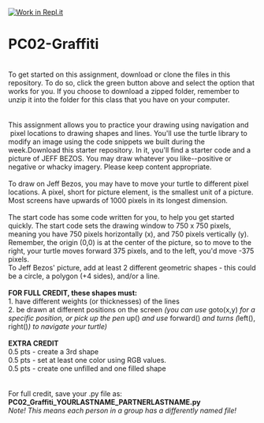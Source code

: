 [![Work in Repl.it](https://classroom.github.com/assets/work-in-replit-14baed9a392b3a25080506f3b7b6d57f295ec2978f6f33ec97e36a161684cbe9.svg)](https://classroom.github.com/online_ide?assignment_repo_id=281034&assignment_repo_type=GroupAssignmentRepo)
# PC02-Graffiti
<br>
To get started on this assignment, download or clone the files in this repository. To do so, click the green button above and select the option that works for you. If you choose to download a zipped folder, remember to unzip it into the folder for this class that you have on your computer.
<br>
<br>
<br>
This assignment allows you to practice your drawing using navigation and  pixel locations to drawing shapes and lines. You'll use the turtle library to modify an image using the code snippets we built during the week.Download this starter repository. In it, you'll find a starter code and a picture of JEFF BEZOS. You may draw whatever you like--positive or negative or whacky imagery. Please keep content appropriate.
<br><br>
To draw on Jeff Bezos, you may have to move your turtle to different pixel locations. A pixel, short for picture element, is the smallest unit of a picture. Most screens have upwards of 1000 pixels in its longest dimension. 
<br><br>
The start code has some code written for you, to help you get started quickly. The start code sets the drawing window to 750 x 750 pixels, meaning you have 750 pixels horizontally (x), and 750 pixels vertically (y). Remember, the origin (0,0) is at the center of the picture, so to move to the right, your turtle moves forward 375 pixels, and to the left, you'd move -375 pixels. 
<br>
To Jeff Bezos' picture, add at least 2 different geometric shapes - this could be a circle, a polygon (+4 sides), and/or a line.
<br><br>
<b>FOR FULL CREDIT, these shapes must:</b><br>
1.  have different weights (or thicknesses) of the lines<br>
2.  be drawn at different positions on the screen <i>(you can use </i>goto(x,y)<i> for a specific position, or pick up the pen </i>up()<i> and use </i>forward()<i> and turns (</i>left(), right()<i>) to navigate your turtle)</i>
<br>
<br>
<b>EXTRA CREDIT</b>
<br>
0.5 pts - create a 3rd shape<br>
0.5 pts - set at least one color using RGB values.<br>
0.5 pts - create one unfilled and one filled shape<br>
<br><br>
For full credit, save your .py file as:<br>
<b>PC02_Graffiti_YOURLASTNAME_PARTNERLASTNAME.py</b><br>
<i>Note! This means each person in a group has a differently named file!</i>
